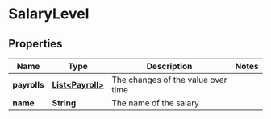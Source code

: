 # SalaryLevel

## Properties
Name | Type | Description | Notes
------------ | ------------- | ------------- | -------------
**payrolls** | [**List&lt;Payroll&gt;**](Payroll.md) | The changes of the value over time | 
**name** | **String** | The name of the salary | 
